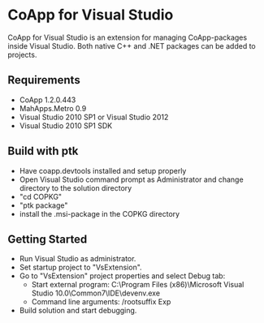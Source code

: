 CoApp for Visual Studio
=======================

CoApp for Visual Studio is an extension for managing CoApp-packages inside Visual Studio. Both native C++ and .NET packages can be added to projects.

## Requirements

- CoApp 1.2.0.443
- MahApps.Metro 0.9
- Visual Studio 2010 SP1 or Visual Studio 2012
- Visual Studio 2010 SP1 SDK

## Build with ptk

- Have coapp.devtools installed and setup properly
- Open Visual Studio command prompt as Administrator and change directory to the solution directory
- "cd COPKG"
- "ptk package"
- install the .msi-package in the COPKG directory

## Getting Started

- Run Visual Studio as administrator.
- Set startup project to "VsExtension".
- Go to "VsExtension" project properties and select Debug tab:
	- Start external program: C:\Program Files (x86)\Microsoft Visual Studio 10.0\Common7\IDE\devenv.exe
	- Command line arguments: /rootsuffix Exp
- Build solution and start debugging.